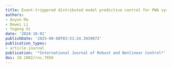 ```yaml
---
title: Event-triggered distributed model predictive control for PWA systems
authors:
- Aoyun Ma
- Dewei Li
- Yugeng Xi
date: '2024-10-01'
publishDate: '2025-08-08T03:51:24.393987Z'
publication_types:
- article-journal
publication: '*International Journal of Robust and Nonlinear Control*'
doi: 10.1002/rnc.7656
---
```

